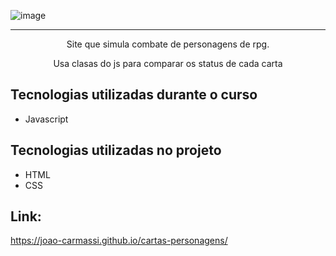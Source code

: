 ![image](https://github.com/joao-carmassi/Cartas-Personagens/assets/90992816/01d30129-3a07-4dd1-84ed-6729f50e0715)

<hr>

<p align="center">Site que simula combate de personagens de rpg.</p>
<p align="center">Usa clasas do js para comparar os status de cada carta</p>

## Tecnologias utilizadas durante o curso
* Javascript

## Tecnologias utilizadas no projeto
* HTML
* CSS

## Link:
https://joao-carmassi.github.io/cartas-personagens/

